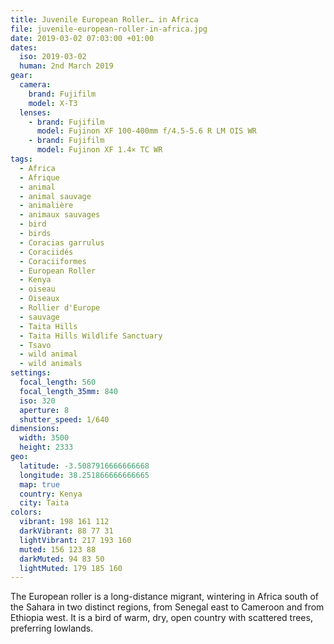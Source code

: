 ```yaml
---
title: Juvenile European Roller… in Africa
file: juvenile-european-roller-in-africa.jpg
date: 2019-03-02 07:03:00 +01:00
dates:
  iso: 2019-03-02
  human: 2nd March 2019
gear:
  camera:
    brand: Fujifilm
    model: X-T3
  lenses:
    - brand: Fujifilm
      model: Fujinon XF 100-400mm f/4.5-5.6 R LM OIS WR
    - brand: Fujifilm
      model: Fujinon XF 1.4× TC WR
tags:
  - Africa
  - Afrique
  - animal
  - animal sauvage
  - animalière
  - animaux sauvages
  - bird
  - birds
  - Coracias garrulus
  - Coraciidés
  - Coraciiformes
  - European Roller
  - Kenya
  - oiseau
  - Oiseaux
  - Rollier d'Europe
  - sauvage
  - Taita Hills
  - Taita Hills Wildlife Sanctuary
  - Tsavo
  - wild animal
  - wild animals
settings:
  focal_length: 560
  focal_length_35mm: 840
  iso: 320
  aperture: 8
  shutter_speed: 1/640
dimensions:
  width: 3500
  height: 2333
geo:
  latitude: -3.5087916666666668
  longitude: 38.251866666666665
  map: true
  country: Kenya
  city: Taita
colors:
  vibrant: 198 161 112
  darkVibrant: 88 77 31
  lightVibrant: 217 193 160
  muted: 156 123 88
  darkMuted: 94 83 50
  lightMuted: 179 185 160
---
```


The European roller is a long-distance migrant, wintering in Africa south of the Sahara in two distinct regions, from Senegal east to Cameroon and from Ethiopia west. It is a bird of warm, dry, open country with scattered trees, preferring lowlands.
